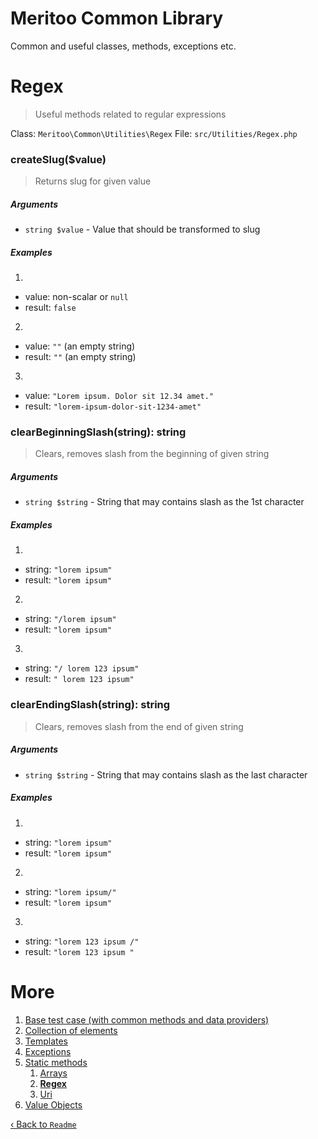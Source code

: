 # Meritoo Common Library

Common and useful classes, methods, exceptions etc.

# Regex

> Useful methods related to regular expressions

Class: `Meritoo\Common\Utilities\Regex`
File: `src/Utilities/Regex.php`

### createSlug($value)

> Returns slug for given value

##### Arguments

- `string $value` - Value that should be transformed to slug

##### Examples

1)

  - value: non-scalar or `null`
  - result: `false`

2)

  - value: `""` (an empty string)
  - result: `""` (an empty string)

3)

  - value: `"Lorem ipsum. Dolor sit 12.34 amet."`
  - result: `"lorem-ipsum-dolor-sit-1234-amet"`

### clearBeginningSlash(string): string

> Clears, removes slash from the beginning of given string

##### Arguments

- `string $string` - String that may contains slash as the 1st character

##### Examples

1)

  - string: `"lorem ipsum"`
  - result: `"lorem ipsum"`

2)

  - string: `"/lorem ipsum"`
  - result: `"lorem ipsum"`

3)

  - string: `"/ lorem 123 ipsum"`
  - result: `" lorem 123 ipsum"`

### clearEndingSlash(string): string

> Clears, removes slash from the end of given string

##### Arguments

- `string $string` - String that may contains slash as the last character

##### Examples

1)

  - string: `"lorem ipsum"`
  - result: `"lorem ipsum"`

2)

  - string: `"lorem ipsum/"`
  - result: `"lorem ipsum"`

3)

  - string: `"lorem 123 ipsum /"`
  - result: `"lorem 123 ipsum "`

# More

1. [Base test case (with common methods and data providers)](../Base-test-case.md)
2. [Collection of elements](../Collection/BaseCollection.md)
3. [Templates](../Collection/Templates.md)
4. [Exceptions](../Exceptions.md)
5. [Static methods](../Static-methods.md)
   1. [Arrays](../Static-methods/Arrays.md)
   2. [**Regex**](Regex.md)
   3. [Uri](Uri.md)
6. [Value Objects](../Value-Objects.md)

[&lsaquo; Back to `Readme`](../../README.md)

